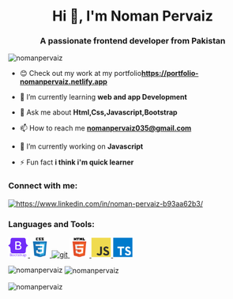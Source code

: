 <h1 align="center">Hi 👋, I'm Noman Pervaiz</h1>
<h3 align="center">A passionate frontend developer from Pakistan</h3>

<p align="left"> <img src="https://komarev.com/ghpvc/?username=nomanpervaiz&label=Profile%20views&color=0e75b6&style=flat" alt="nomanpervaiz" /> </p>

- 😊 Check out my work at my portfolio**https://portfolio-nomanpervaiz.netlify.app**

- 🌱 I’m currently learning **web and app Development**

- 💬 Ask me about **Html,Css,Javascript,Bootstrap**

- 📫 How to reach me **nomanpervaiz035@gmail.com**

- 🔭 I’m currently working on **Javascript** 

- ⚡ Fun fact **i think i'm quick learner**

<h3 align="left">Connect with me:</h3>
<p align="left">
<a href="https://linkedin.com/in/https://www.linkedin.com/in/noman-pervaiz-b93aa62b3/" target="blank"><img align="center" src="https://raw.githubusercontent.com/rahuldkjain/github-profile-readme-generator/master/src/images/icons/Social/linked-in-alt.svg" alt="https://www.linkedin.com/in/noman-pervaiz-b93aa62b3/" height="30" width="40" /></a>
</p>

<h3 align="left">Languages and Tools:</h3>
<p align="left"> <a href="https://getbootstrap.com" target="_blank" rel="noreferrer"> <img src="https://raw.githubusercontent.com/devicons/devicon/master/icons/bootstrap/bootstrap-plain-wordmark.svg" alt="bootstrap" width="40" height="40"/> </a> <a href="https://www.w3schools.com/css/" target="_blank" rel="noreferrer"> <img src="https://raw.githubusercontent.com/devicons/devicon/master/icons/css3/css3-original-wordmark.svg" alt="css3" width="40" height="40"/> </a> <a href="https://git-scm.com/" target="_blank" rel="noreferrer"> <img src="https://www.vectorlogo.zone/logos/git-scm/git-scm-icon.svg" alt="git" width="40" height="40"/> </a> <a href="https://www.w3.org/html/" target="_blank" rel="noreferrer"> <img src="https://raw.githubusercontent.com/devicons/devicon/master/icons/html5/html5-original-wordmark.svg" alt="html5" width="40" height="40"/> </a> <a href="https://developer.mozilla.org/en-US/docs/Web/JavaScript" target="_blank" rel="noreferrer"> <img src="https://raw.githubusercontent.com/devicons/devicon/master/icons/javascript/javascript-original.svg" alt="javascript" width="40" height="40"/> </a> <a href="https://www.typescriptlang.org/" target="_blank" rel="noreferrer"> <img src="https://raw.githubusercontent.com/devicons/devicon/master/icons/typescript/typescript-original.svg" alt="typescript" width="40" height="40"/> </a> </p>

<p><img align="left" src="https://github-readme-stats.vercel.app/api/top-langs?username=nomanpervaiz&show_icons=true&locale=en&layout=compact" alt="nomanpervaiz" /></p>

<p>&nbsp;<img align="center" src="https://github-readme-stats.vercel.app/api?username=nomanpervaiz&show_icons=true&locale=en" alt="nomanpervaiz" /></p>

<p><img align="center" src="https://github-readme-streak-stats.herokuapp.com/?user=nomanpervaiz&" alt="nomanpervaiz" /></p>

